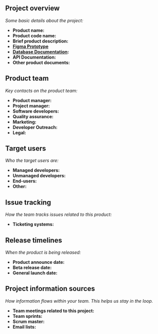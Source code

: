 ## Project overview

*Some basic details about the project:*

* **Product name:**
* **Product code name:**
* **Brief product description:**
* **[Figma Prototype](link)**
* **[Database Documentation](/dbDocs.md):**
* **API Documentation:**
* **Other product documents:**

## Product team

*Key contacts on the product team:*

* **Product manager:**
* **Project manager:**
* **Software developers:**
* **Quality assurance:**
* **Marketing:**
* **Developer Outreach:**
* **Legal:**

## Target users

*Who the target users are:*

* **Managed developers:**
* **Unmanaged developers:**
* **End-users:**
* **Other:**

## Issue tracking

*How the team tracks issues related to this product:*

* **Ticketing systems:**

## Release timelines

*When the product is being released:*

* **Product announce date:**
* **Beta release date:**
* **General launch date:**

## Project information sources

*How information flows within your team. This helps us stay in the loop.*

* **Team meetings related to this project:**
* **Team sprints:**
* **Scrum master:**
* **Email lists:**
